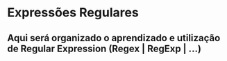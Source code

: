 # Expressões Regulares

## Aqui será organizado o aprendizado e utilização de Regular Expression (Regex | RegExp | ...)
